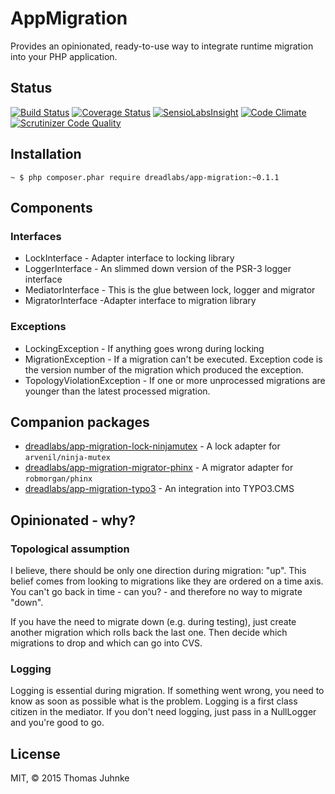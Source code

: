 # AppMigration

Provides an opinionated, ready-to-use way to integrate runtime migration into your 
PHP application.

## Status

[![Build Status](https://travis-ci.org/DreadLabs/app-migration.svg?branch=master)](https://travis-ci.org/DreadLabs/app-migration)
[![Coverage Status](https://coveralls.io/repos/DreadLabs/app-migration/badge.svg?branch=master&service=github)](https://coveralls.io/github/DreadLabs/app-migration?branch=master)
[![SensioLabsInsight](https://insight.sensiolabs.com/projects/312ef624-c317-41c7-859d-bdd270c8b3b4/mini.png)](https://insight.sensiolabs.com/projects/312ef624-c317-41c7-859d-bdd270c8b3b4)
[![Code Climate](https://codeclimate.com/github/DreadLabs/app-migration/badges/gpa.svg)](https://codeclimate.com/github/DreadLabs/app-migration)
[![Scrutinizer Code Quality](https://scrutinizer-ci.com/g/DreadLabs/app-migration/badges/quality-score.png?b=master)](https://scrutinizer-ci.com/g/DreadLabs/app-migration/?branch=master)

## Installation

    ~ $ php composer.phar require dreadlabs/app-migration:~0.1.1

## Components

### Interfaces

-  LockInterface - Adapter interface to locking library
-  LoggerInterface - An slimmed down version of the PSR-3 logger interface
-  MediatorInterface - This is the glue between lock, logger and migrator
-  MigratorInterface -Adapter interface to migration library

### Exceptions

-  LockingException - If anything goes wrong during locking
-  MigrationException - If a migration can't be executed. Exception code is the version 
   number of the migration which produced the exception.
-  TopologyViolationException - If one or more unprocessed migrations are younger than 
   the latest processed migration.
   
## Companion packages

-  [dreadlabs/app-migration-lock-ninjamutex][gh_lock_impl] - A lock adapter for `arvenil/ninja-mutex`
-  [dreadlabs/app-migration-migrator-phinx][gh_migrator_impl] - A migrator adapter for `robmorgan/phinx`
-  [dreadlabs/app-migration-typo3][gh_app_typo3] - An integration into TYPO3.CMS

## Opinionated - why?

### Topological assumption

I believe, there should be only one direction during migration: "up". This belief comes
from looking to migrations like they are ordered on a time axis. You can't go back in 
time - can you? - and therefore no way to migrate "down".

If you have the need to migrate down (e.g. during testing), just create another 
migration which rolls back the last one. Then decide which migrations to drop and which 
can go  into CVS.

### Logging

Logging is essential during migration. If something went wrong, you need to know as 
soon as possible what is the problem. Logging is a first class citizen in the mediator. 
If you don't need logging, just pass in a NullLogger and you're good to go. 

## License

MIT, © 2015 Thomas Juhnke

[gh_lock_impl]: //github.com/DreadLabs/app-migration-lock-ninjamutex
[gh_migrator_impl]: //github.com/DreadLabs/app-migration-migrator-phinx
[gh_app_typo3]: //github.com/DreadLabs/app-migration-typo3
